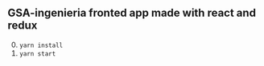 
## GSA-ingenieria fronted app made with react and redux

0. ```yarn install```
0. ```yarn start```
